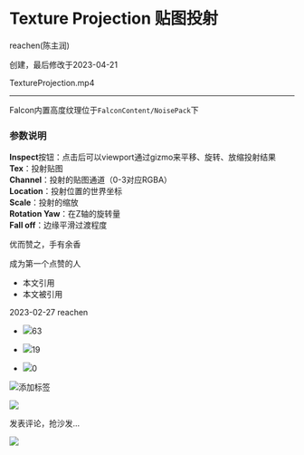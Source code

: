
# Texture Projection 贴图投射

reachen(陈主润)

创建，最后修改于2023-04-21

TextureProjection.mp4

* * *

Falcon内置高度纹理位于`FalconContent/NoisePack`下

### 参数说明

**Inspect**按钮：点击后可以viewport通过gizmo来平移、旋转、放缩投射结果  
**Tex**：投射贴图  
**Channel**：投射的贴图通道（0-3对应RGBA）  
**Location**：投射位置的世界坐标  
**Scale**：投射的缩放  
**Rotation Yaw**：在Z轴的旋转量  
**Fall off**：边缘平滑过渡程度

优而赞之，手有余香

成为第一个点赞的人

*   本文引用
*   本文被引用

2023-02-27 reachen

*   ![](1704813602-48f34ae457aeafc603ab0a403f103594.svg)63
    
*   ![](1704813602-0b95f0082c86623bb3ccf41eddc04c8b.png)19
    
*   ![](1704813602-fd7976f7b401fb858c859dda738b7af1.png)0
    

![](1704813602-58e5fa504b5449b7a89a07130def4d77.png)添加标签

![](1704813602-325ac912a48e528af8ab64d72cca36b5.svg)

发表评论，抢沙发...

![](1704813602-d56c24c81b5e5f02b023f9382e1ca21d.svg)
